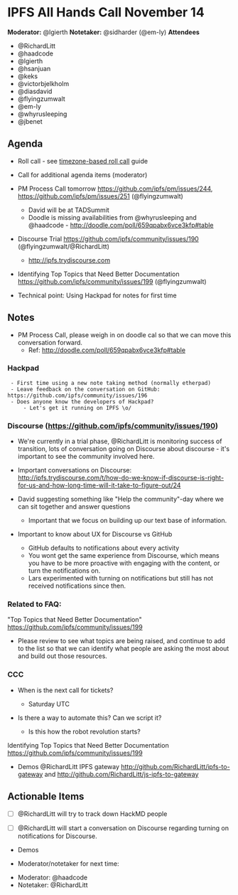 # IPFS All Hands Call November 14

**Moderator:**  @lgierth
**Notetaker:**  @sidharder (@em-ly)
**Attendees** 
* @RichardLitt
* @haadcode
* @lgierth
* @hsanjuan  
* @keks
* @victorbjelkholm
* @diasdavid
* @flyingzumwalt
* @em-ly
* @whyrusleeping
* @jbenet


## Agenda

- Roll call - see [timezone-based roll call](../admin-guides/timezone-rollcall.md) guide
- Call for additional agenda items (moderator)
- PM Process Call tomorrow https://github.com/ipfs/pm/issues/244, https://github.com/ipfs/pm/issues/251 (@flyingzumwalt)
    - David will be at TADSummit
    - Doodle is missing availabilities from @whyrusleeping and @haadcode - http://doodle.com/poll/659qpabx6vce3kfp#table
- Discourse Trial https://github.com/ipfs/community/issues/190 (@flyingzumwalt/@RichardLitt)
  -  http://ipfs.trydiscourse.com
- Identifying Top Topics that Need Better Documentation https://github.com/ipfs/community/issues/199 (@flyingzumwalt)

- Technical point: Using Hackpad for notes for first time
<!-- Add items here -->

## Notes

 - PM Process Call, please weigh in on doodle cal so that we can move this conversation forward. 
     - Ref: http://doodle.com/poll/659qpabx6vce3kfp#table

### Hackpad
     - First time using a new note taking method (normally etherpad)
     - Leave feedback on the conversation on GitHub: https://github.com/ipfs/community/issues/196
     - Does anyone know the developers of Hackpad?
         - Let's get it running on IPFS \o/

### Discourse (https://github.com/ipfs/community/issues/190)
 - We're currently in a trial phase, @RichardLitt is monitoring success of transition, lots of conversation going on Discourse about discourse - it's important to see the community involved here.
       
 - Important conversations on Discourse:
http://ipfs.trydiscourse.com/t/how-do-we-know-if-discourse-is-right-for-us-and-how-long-time-will-it-take-to-figure-out/24

- David suggesting something like "Help the community"-day where we can sit together and answer questions
    - Important that we focus on building up our text base of information.

- Important to know about UX for Discourse vs GitHub
    - GitHub defaults to notifications about every activity
    - You wont get the same experience from Discourse, which means you have to be more proactive with engaging with the content, or turn the notifications on.
    - Lars experimented with turning on notifications but still has not received notifications since then.

### Related to FAQ: 
"Top Topics that Need Better Documentation"
https://github.com/ipfs/community/issues/199 

 - Please review to see what topics are being raised, and continue to add to the list so that we can identify what people are asking the most about and build out those resources.

### CCC
 - When is the next call for tickets?
     - Saturday UTC 

 - Is there a way to automate this? Can we script it?
     - Is this how the robot revolution starts?

Identifying Top Topics that Need Better Documentation https://github.com/ipfs/community/issues/199

- Demos
    @RichardLitt IPFS gateway http://github.com/RichardLitt/ipfs-to-gateway and http://github.com/RichardLitt/js-ipfs-to-gateway


## Actionable Items
- [ ] @RichardLitt will try to track down HackMD people

- [ ] @RichardLitt will start a conversation on Discourse regarding turning on notifications for Discourse.

- Demos

- Moderator/notetaker for next time:
 * Moderator: @haadcode
 * Notetaker: @RichardLitt
